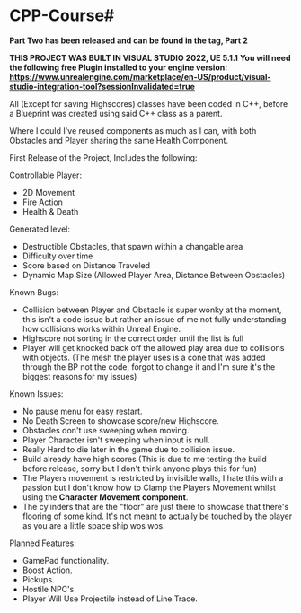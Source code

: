 # CPP-Course#

**Part Two has been released and can be found in the tag, Part 2**

**THIS PROJECT WAS BUILT IN VISUAL STUDIO 2022, UE 5.1.1**
**You will need the following free Plugin installed to your engine version: https://www.unrealengine.com/marketplace/en-US/product/visual-studio-integration-tool?sessionInvalidated=true**

All (Except for saving Highscores) classes have been coded in C++, before a Blueprint was created using
said C++ class as a parent.

Where I could I've reused components as much as I can, with both Obstacles and Player sharing the same Health Component.

First Release of the Project, Includes the following:

Controllable Player:
- 2D Movement
- Fire Action
- Health & Death

Generated level:
- Destructible Obstacles, that spawn within a changable area
- Difficulty over time
- Score based on Distance Traveled
- Dynamic Map Size (Allowed Player Area, Distance Between Obstacles)

Known Bugs:
- Collision between Player and Obstacle is super wonky at the moment, this isn't a code issue but rather an issue of me not fully understanding how collisions works within Unreal Engine.
- Highscore not sorting in the correct order until the list is full
- Player will get knocked back off the allowed play area due to collisions with objects.
(The mesh the player uses is a cone that was added through the BP not the code, forgot to change it and I'm sure it's the biggest reasons for my issues)

Known Issues:
- No pause menu for easy restart.
- No Death Screen to showcase score/new Highscore.
- Obstacles don't use sweeping when moving.
- Player Character isn't sweeping when input is null.
- Really Hard to die later in the game due to collision issue.
- Build already have high scores (This is due to me testing the build before release, sorry but I don't think anyone plays this for fun)
- The Players movement is restricted by invisible walls, I hate this with a passion but I don't know how to Clamp the Players Movement whilst using the **Character Movement component**.
- The cylinders that are the "floor" are just there to showcase that there's flooring of some kind. It's not meant to actually be touched by the player as you are a little space ship wos wos.

Planned Features:
- GamePad functionality.
- Boost Action.
- Pickups.
- Hostile NPC's.
- Player Will Use Projectile instead of Line Trace.
